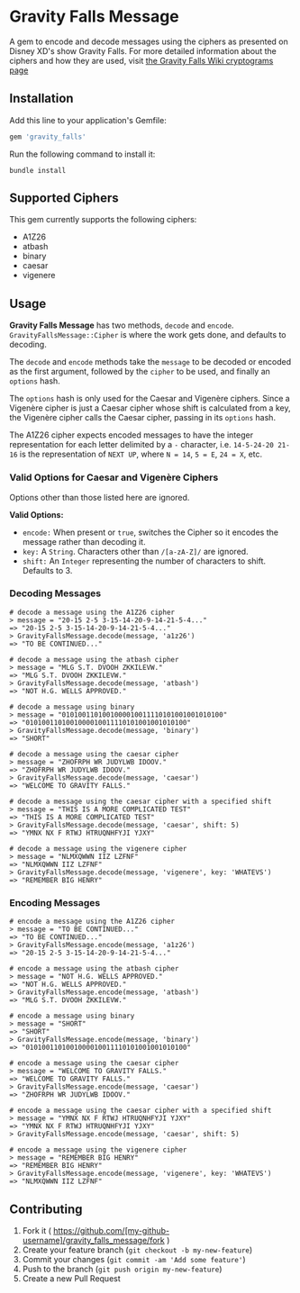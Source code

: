 # Gravity Falls Message

A gem to encode and decode messages using the ciphers as presented on Disney XD's show Gravity Falls. For more detailed information about the ciphers and how they are used, visit [the Gravity Falls Wiki cryptograms page](http://gravityfalls.wikia.com/wiki/List_of_cryptograms "Gravity Falls Wiki - List of cryptograms")

## Installation

Add this line to your application's Gemfile:

```ruby
gem 'gravity_falls'
```

Run the following command to install it:

```console
bundle install
```

## Supported Ciphers

This gem currently supports the following ciphers:

- A1Z26
- atbash
- binary
- caesar
- vigenere

## Usage

**Gravity Falls Message** has two methods, `decode` and `encode`. `GravityFallsMessage::Cipher` is where the work gets done, and defaults to decoding.

The `decode` and `encode` methods take the `message` to be decoded or encoded as the first argument, followed by the `cipher` to be used, and finally an `options` hash.

The `options` hash is only used for the Caesar and Vigenère ciphers. Since a Vigenère cipher is just a Caesar cipher whose shift is calculated from a key, the Vigenère cipher calls the Caesar cipher, passing in its `options` hash.

The A1Z26 cipher expects encoded messages to have the integer representation for each letter delimited by a `-` character, i.e. `14-5-24-20 21-16` is the representation of `NEXT UP`, where `N = 14`, `5 = E`, `24 = X`, etc.

### Valid Options for Caesar and Vigenère Ciphers

Options other than those listed here are ignored.

**Valid Options:**

- `encode:` When present or `true`, switches the Cipher so it encodes the message rather than decoding it.
- `key:` A `String`. Characters other than `/[a-zA-Z]/` are ignored.
- `shift:` An `Integer` representing the number of characters to shift. Defaults to 3. 

### Decoding Messages

```console
# decode a message using the A1Z26 cipher
> message = "20-15 2-5 3-15-14-20-9-14-21-5-4..."
=> "20-15 2-5 3-15-14-20-9-14-21-5-4..."
> GravityFallsMessage.decode(message, 'a1z26')
=> "TO BE CONTINUED..."

# decode a message using the atbash cipher
> message = "MLG S.T. DVOOH ZKKILEVW."
=> "MLG S.T. DVOOH ZKKILEVW."
> GravityFallsMessage.decode(message, 'atbash')
=> "NOT H.G. WELLS APPROVED."

# decode a message using binary
> message = "0101001101001000010011110101001001010100"
=> "0101001101001000010011110101001001010100"
> GravityFallsMessage.decode(message, 'binary')
=> "SHORT"

# decode a message using the caesar cipher
> message = "ZHOFRPH WR JUDYLWB IDOOV."
=> "ZHOFRPH WR JUDYLWB IDOOV."
> GravityFallsMessage.decode(message, 'caesar')
=> "WELCOME TO GRAVITY FALLS."

# decode a message using the caesar cipher with a specified shift
> message = "THIS IS A MORE COMPLICATED TEST"
=> "THIS IS A MORE COMPLICATED TEST"
> GravityFallsMessage.decode(message, 'caesar', shift: 5)
=> "YMNX NX F RTWJ HTRUQNHFYJI YJXY"

# decode a message using the vigenere cipher
> message = "NLMXQWWN IIZ LZFNF"
=> "NLMXQWWN IIZ LZFNF"
> GravityFallsMessage.decode(message, 'vigenere', key: 'WHATEVS')
=> "REMEMBER BIG HENRY"
```

### Encoding Messages

```console
# encode a message using the A1Z26 cipher
> message = "TO BE CONTINUED..."
=> "TO BE CONTINUED..."
> GravityFallsMessage.encode(message, 'a1z26')
=> "20-15 2-5 3-15-14-20-9-14-21-5-4..."

# encode a message using the atbash cipher
> message = "NOT H.G. WELLS APPROVED."
=> "NOT H.G. WELLS APPROVED."
> GravityFallsMessage.encode(message, 'atbash')
=> "MLG S.T. DVOOH ZKKILEVW."

# encode a message using binary
> message = "SHORT"
=> "SHORT"
> GravityFallsMessage.encode(message, 'binary')
=> "0101001101001000010011110101001001010100"

# encode a message using the caesar cipher
> message = "WELCOME TO GRAVITY FALLS."
=> "WELCOME TO GRAVITY FALLS."
> GravityFallsMessage.encode(message, 'caesar')
=> "ZHOFRPH WR JUDYLWB IDOOV."

# encode a message using the caesar cipher with a specified shift
> message = "YMNX NX F RTWJ HTRUQNHFYJI YJXY"
=> "YMNX NX F RTWJ HTRUQNHFYJI YJXY"
> GravityFallsMessage.encode(message, 'caesar', shift: 5)

# encode a message using the vigenere cipher
> message = "REMEMBER BIG HENRY"
=> "REMEMBER BIG HENRY"
> GravityFallsMessage.encode(message, 'vigenere', key: 'WHATEVS')
=> "NLMXQWWN IIZ LZFNF"
```

## Contributing

1. Fork it ( https://github.com/[my-github-username]/gravity_falls_message/fork )
2. Create your feature branch (`git checkout -b my-new-feature`)
3. Commit your changes (`git commit -am 'Add some feature'`)
4. Push to the branch (`git push origin my-new-feature`)
5. Create a new Pull Request
